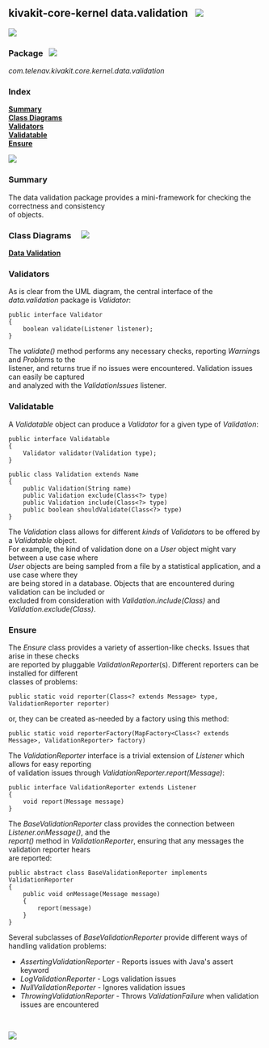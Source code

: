 ## kivakit-core-kernel data.validation &nbsp; ![](https://telenav.github.io/telenav-assets/images/icons/checkmark-40.png)
![](https://telenav.github.io/telenav-assets/images/separators/horizontal-line.png)

### Package &nbsp; ![](https://telenav.github.io/telenav-assets/images/icons/box-24.png)

*com.telenav.kivakit.core.kernel.data.validation*

### Index

[**Summary**](#summary)  
[**Class Diagrams**](#class-diagrams)  
[**Validators**](#validators)  
[**Validatable**](#validatable)  
[**Ensure**](#ensure)

![](https://telenav.github.io/telenav-assets/images/separators/horizontal-line.png)

### Summary <a name="summary"></a>

The data validation package provides a mini-framework for checking the correctness and consistency  
of objects.

### Class Diagrams <a name="class-diagrams"></a> &nbsp; &nbsp; ![](https://telenav.github.io/telenav-assets/images/icons/diagram-48.png)

[**Data Validation**](diagrams/diagram-data-validation.svg)

### Validators <a name="validators"></a>

As is clear from the UML diagram, the central interface of the *data.validation* package is *Validator*:

    public interface Validator
    {
        boolean validate(Listener listener);
    }

The *validate()* method performs any necessary checks, reporting *Warning*s and *Problem*s to the   
listener, and returns true if no issues were encountered. Validation issues can easily be captured  
and analyzed with the *ValidationIssues* listener.

### Validatable <a name="validatable"></a>

A *Validatable* object can produce a *Validator* for a given type of *Validation*:

    public interface Validatable
    {
        Validator validator(Validation type);
    }

    public class Validation extends Name
    {
        public Validation(String name)
        public Validation exclude(Class<?> type)
        public Validation include(Class<?> type)
        public boolean shouldValidate(Class<?> type)
    }

The *Validation* class allows for different *kinds* of *Validator*s to be offered by a *Validatable* object.  
For example, the kind of validation done on a *User* object might vary between a use case where  
*User* objects are being sampled from a file by a statistical application, and a use case where they  
are being stored in a database. Objects that are encountered during validation can be included or    
excluded from consideration with *Validation.include(Class)* and *Validation.exclude(Class)*.

### Ensure <a name="ensure"></a>

The *Ensure* class provides a variety of assertion-like checks. Issues that arise in these checks  
are reported by pluggable *ValidationReporter*(s). Different reporters can be installed for different  
classes of problems:

    public static void reporter(Class<? extends Message> type, ValidationReporter reporter)

or, they can be created as-needed by a factory using this method:

    public static void reporterFactory(MapFactory<Class<? extends Message>, ValidationReporter> factory)

The *ValidationReporter* interface is a trivial extension of *Listener* which allows for easy reporting  
of validation issues through *ValidationReporter.report(Message)*:

    public interface ValidationReporter extends Listener
    {
        void report(Message message)
    }

The *BaseValidationReporter* class provides the connection between *Listener.onMessage()*, and the  
*report()* method in *ValidationReporter*, ensuring that any messages the validation reporter hears  
are reported:

    public abstract class BaseValidationReporter implements ValidationReporter
    {
        public void onMessage(Message message)
        {
            report(message)
        }
    }

Several subclasses of *BaseValidationReporter* provide different ways of handling validation problems:

* *AssertingValidationReporter* - Reports issues with Java's assert keyword
* *LogValidationReporter* - Logs validation issues
* *NullValidationReporter* - Ignores validation issues
* *ThrowingValidationReporter* - Throws *ValidationFailure* when validation issues are encountered

<br/>

![](https://telenav.github.io/telenav-assets/images/separators/horizontal-line.png)
